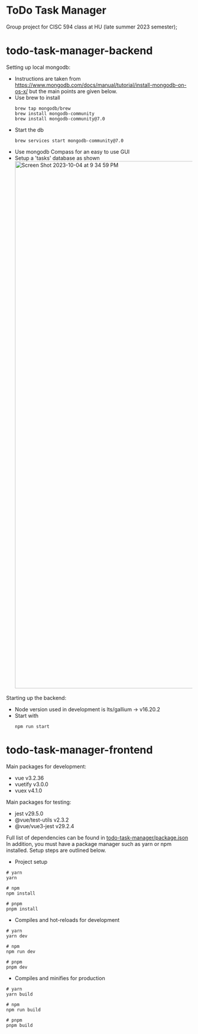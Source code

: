 # ToDo Task Manager
Group project for CISC 594 class at HU (late summer 2023  semester);

# todo-task-manager-backend

Setting up local mongodb:
- Instructions are taken from https://www.mongodb.com/docs/manual/tutorial/install-mongodb-on-os-x/ but the main points are given below.
- Use brew to install
  ```
  brew tap mongodb/brew
  brew install mongodb-community
  brew install mongodb-community@7.0
  ```
- Start the db
  ```
  brew services start mongodb-community@7.0
  ```
- Use mongodb Compass for an easy to use GUI
- Setup a 'tasks' database as shown <img width="1422" alt="Screen Shot 2023-10-04 at 9 34 59 PM" src="https://github.com/arghp/tdl/assets/25332557/44ed1eac-a214-430e-94e7-f196d07dd8ce">

Starting up the backend:
- Node version used in development is lts/gallium -> v16.20.2
- Start with
  ```
  npm run start
  ```

# todo-task-manager-frontend

Main packages for development:
- vue v3.2.36
- vuetify v3.0.0
- vuex v4.1.0

Main packages for testing:
- jest v29.5.0
- @vue/test-utils v2.3.2
- @vue/vue3-jest v29.2.4

Full list of dependencies can be found in [todo-task-manager/package.json](package.json)  
In addition, you must have a package manager such as yarn or npm installed. Setup steps are outlined below.

- Project setup

```
# yarn
yarn

# npm
npm install

# pnpm
pnpm install
```

- Compiles and hot-reloads for development

```
# yarn
yarn dev

# npm
npm run dev

# pnpm
pnpm dev
```

- Compiles and minifies for production

```
# yarn
yarn build

# npm
npm run build

# pnpm
pnpm build
```
